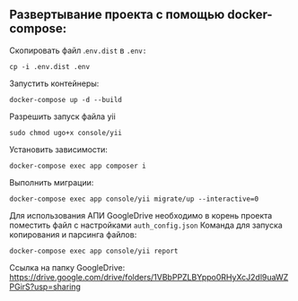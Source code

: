 ## Развертывание проекта с помощью docker-compose:

Скопировать файл .`env.dist` в `.env:`
```shell
cp -i .env.dist .env
```

Запустить контейнеры:
```shell
docker-compose up -d --build
```

Разрешить запуск файла yii
```shell
sudo chmod ugo+x console/yii
```

Установить зависимости:
```shell
docker-compose exec app composer i
```

Выполнить миграции:
```shell
docker-compose exec app console/yii migrate/up --interactive=0
```

Для использования АПИ GoogleDrive необходимо в корень проекта поместить файл с настройками `auth_config.json`
Команда для запуска копирования и парсинга файлов:
```shell
docker-compose exec app console/yii report
```

Ссылка на папку GoogleDrive: https://drive.google.com/drive/folders/1VBbPPZLBYppo0RHyXcJ2dl9uaWZPGirS?usp=sharing
